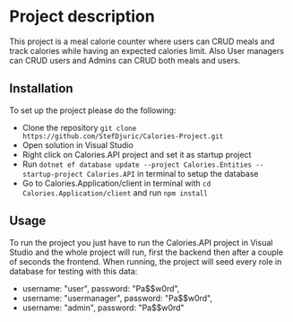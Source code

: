 # Project description

This project is a meal calorie counter where users can CRUD meals and track calories while having an expected calories limit.
Also User managers can CRUD users and Admins can CRUD both meals and users.

## Installation

To set up the project please do the following:

-   Clone the repository `git clone https://github.com/StefDjuric/Calories-Project.git`
-   Open solution in Visual Studio
-   Right click on Calories.API project and set it as startup project
-   Run `dotnet ef database update --project Calories.Entities --startup-project Calories.API` in terminal to setup the database
-   Go to Calories.Application/client in terminal with `cd Calories.Application/client` and run `npm install`

## Usage

To run the project you just have to run the Calories.API project in Visual Studio and the whole project will run, first the backend then after a couple of seconds the frontend.
When running, the project will seed every role in database for testing with this data:

-   username: "user", password: "Pa$$w0rd",
-   username: "usermanager", password: "Pa$$w0rd",
-   username: "admin", password: "Pa$$w0rd"
